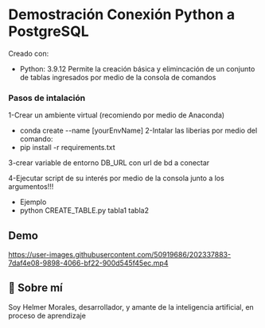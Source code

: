 # Demostración Conexión Python a PostgreSQL

Creado con: 
- Python: 3.9.12
Permite la creación básica y elimincación de un conjunto de tablas ingresados por medio de la consola de comandos

### Pasos de intalación 

1-Crear un ambiente virtual (recomiendo por medio de Anaconda)
- conda create --name [yourEnvName]
2-Intalar las liberias por medio del comando: 
- pip install -r requirements.txt

3-crear variable de entorno DB_URL con url de bd a conectar

4-Ejecutar script de su interés por medio de la consola junto a los argumentos!!!
- Ejemplo
- python CREATE_TABLE.py tabla1 tabla2


## Demo 



https://user-images.githubusercontent.com/50919686/202337883-7daf4e08-9898-4066-bf22-900d545f45ec.mp4


## 🚀 Sobre mí
Soy Helmer Morales, desarrollador, y amante de la inteligencia artificial, en proceso de aprendizaje


